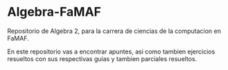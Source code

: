 # Algebra-FaMAF
Repositorio de Algebra 2, para la carrera de ciencias de la computacion en FaMAF.

En este repositorio vas a encontrar apuntes, asi como tambien ejercicios resueltos con sus respectivas guias y tambien parciales resueltos.
